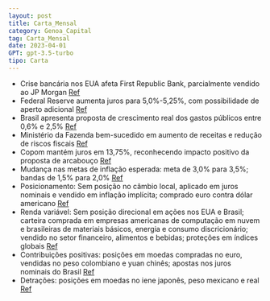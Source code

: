 ```yaml
---
layout: post
title: Carta_Mensal
category: Genoa_Capital
tag: Carta_Mensal
date: 2023-04-01
GPT: gpt-3.5-turbo
tipo: Carta
---
```


- Crise bancária nos EUA afeta First Republic Bank, parcialmente vendido ao JP Morgan
<a href="#" onclick="search_on_pdf('w w w . g e n o a c a p i t a l . c o m . b rCARTA MENSALwww.genoacapital.com.brCenárioA crise d')">Ref</a>
- Federal Reserve aumenta juros para 5,0%-5,25%, com possibilidade de aperto adicional
<a href="#" onclick="search_on_pdf('O Federal Reserve, por sua vez, aumentou os juros para 5,0%-5,25% e deixou a portaligeiramente aber')">Ref</a>
- Brasil apresenta proposta de crescimento real dos gastos públicos entre 0,6% e 2,5%
<a href="#" onclick="search_on_pdf('No Brasil, o texto do arcabouço veio muito próximo do que era noticiado. A propostadetermina uma fa')">Ref</a>
- Ministério da Fazenda bem-sucedido em aumento de receitas e redução de riscos fiscais
<a href="#" onclick="search_on_pdf('De todo modo, o Ministério da Fazenda tem sido (até o momento) bem sucedido nesteúltimo tópico. Se ')">Ref</a>
- Copom mantém juros em 13,75%, reconhecendo impacto positivo da proposta de arcabouço
<a href="#" onclick="search_on_pdf('movimento para o segundo semestre.Em termos de política monetária, o Copom manteve os juros em 13,7')">Ref</a>
- Mudança nas metas de inflação esperada: meta de 3,0% para 3,5%; bandas de 1,5% para 2,0%
<a href="#" onclick="search_on_pdf('Aliás, sobre o debate de mudança de metas de inflação, esperamos que (i) a meta suba de3,0% para 3,')">Ref</a>
- Posicionamento: Sem posição no câmbio local, aplicado em juros nominais e vendido em inflação implícita; comprado euro contra dólar americano
<a href="#" onclick="search_on_pdf('Juros Brasil: Mantemos as posições aplicadas nos juros nominais e vendidas em inflaçãoimplícita.Câ')">Ref</a>
- Renda variável: Sem posição direcional em ações nos EUA e Brasil; carteira comprada em empresas americanas de computação em nuvem e brasileiras de materiais básicos, energia e consumo discricionário; vendido no setor financeiro, alimentos e bebidas; proteções em índices globais
<a href="#" onclick="search_on_pdf('Nos EUA, liquidamos as apostas nos juros nominais. Estamos comprados na inclinação dejuros no Chile')">Ref</a>
- Contribuições positivas: posições em moedas compradas no euro, vendidas no peso colombiano e yuan chinês; apostas nos juros nominais do Brasil
<a href="#" onclick="search_on_pdf('moedas compradas no euro, e vendidas no peso colombiano e yuan chinês. Tambémganhamos com as aposta')">Ref</a>
- Detrações: posições em moedas no iene japonês, peso mexicano e real
<a href="#" onclick="search_on_pdf('moedas compradas no euro, e vendidas no peso colombiano e yuan chinês. Tambémganhamos com as aposta')">Ref</a>
